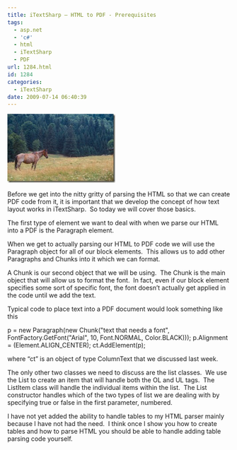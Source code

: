 ```yaml
---
title: iTextSharp – HTML to PDF - Prerequisites
tags:
  - asp.net
  - 'c#'
  - html
  - iTextSharp
  - PDF
url: 1284.html
id: 1284
categories:
  - iTextSharp
date: 2009-07-14 06:40:39
---
```


![animal-015](/uploads/2009/07/animal015.jpg "animal-015")

Before we get into the nitty gritty of parsing the HTML so that we can create PDF code from it, it is important that we develop the concept of how text layout works in iTextSharp.  So today we will cover those basics.

The first type of element we want to deal with when we parse our HTML into a PDF is the Paragraph element.

When we get to actually parsing our HTML to PDF code we will use the Paragraph object for all of our block elements.  This allows us to add other Paragraphs and Chunks into it which we can format.

A Chunk is our second object that we will be using.  The Chunk is the main object that will allow us to format the font.  In fact, even if our block element specifies some sort of specific font, the font doesn’t actually get applied in the code until we add the text.

Typical code to place text into a PDF document would look something like this

p = new Paragraph(new Chunk("text that needs a font", 
    FontFactory.GetFont("Arial", 10, Font.NORMAL, Color.BLACK)));
p.Alignment = (Element.ALIGN_CENTER);
ct.AddElement(p);

[](//11011.net/software/vspaste)where “ct” is an object of type ColumnText that we discussed last week.

The only other two classes we need to discuss are the list classes.  We use the List to create an item that will handle both the OL and UL tags.  The ListItem class will handle the individual items within the list.  The List constructor handles which of the two types of list we are dealing with by specifying true or false in the first parameter, numbered.

I have not yet added the ability to handle tables to my HTML parser mainly because I have not had the need.  I think once I show you how to create tables and how to parse HTML you should be able to handle adding table parsing code yourself.
